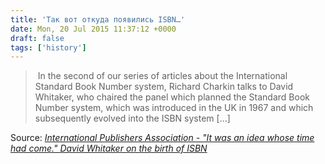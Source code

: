 ```yaml
---
title: 'Так вот откуда появились ISBN…'
date: Mon, 20 Jul 2015 11:37:12 +0000
draft: false
tags: ['history']
---
```


>  In the second of our series of articles about the International Standard Book Number system, Richard Charkin talks to David Whitaker, who chaired the panel which planned the Standard Book Number system, which was introduced in the UK in 1967 and which subsequently evolved into the ISBN system […]

Source: _[International Publishers Association - "It was an idea whose time had come." David Whitaker on the birth of ISBN](http://www.internationalpublishers.org/policy-issues/standards/knowledge-bank-standards/318-it-was-an-idea-whose-time-had-come-david-whitaker-on-the-birth-of-isbn)_